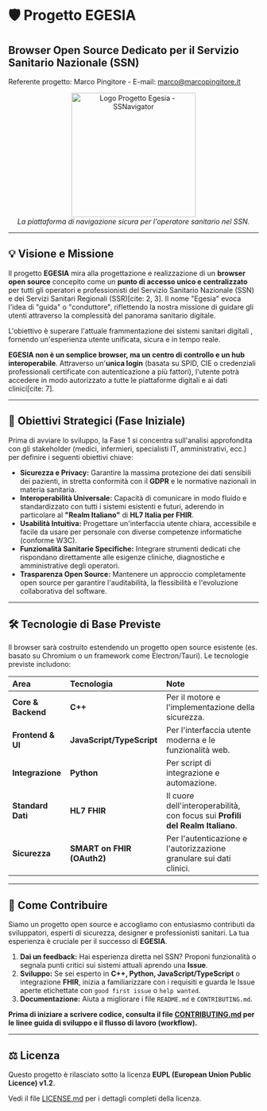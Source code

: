 # 🛡️ Progetto EGESIA 

## Browser Open Source Dedicato per il Servizio Sanitario Nazionale (SSN)

Referente progetto: Marco Pingitore - E-mail: marco@marcopingitore.it

<p align="center">
  <img src="assets/logo_egesia_finale.png" alt="Logo Progetto Egesia - SSNavigator" width="250"/>
  <br>
  <i>La piattaforma di navigazione sicura per l'operatore sanitario nel SSN.</i>
</p>

---

## 💡 Visione e Missione

Il progetto **EGESIA** mira alla progettazione e realizzazione di un **browser open source** concepito come un **punto di accesso unico e centralizzato** per tutti gli operatori e professionisti del Servizio Sanitario Nazionale (SSN) e dei Servizi Sanitari Regionali (SSR)[cite: 2, 3]. Il nome "Egesia" evoca l'idea di "guida" o "conduttore", riflettendo la nostra missione di guidare gli utenti attraverso la complessità del panorama sanitario digitale.

L'obiettivo è superare l'attuale frammentazione dei sistemi sanitari digitali , fornendo un'esperienza utente unificata, sicura e in tempo reale.

**EGESIA non è un semplice browser, ma un centro di controllo e un hub interoperabile**. Attraverso un'**unica login** (basata su SPID, CIE o credenziali professionali certificate con autenticazione a più fattori), l'utente potrà accedere in modo autorizzato a tutte le piattaforme digitali e ai dati clinici[cite: 7].

---

## 🎯 Obiettivi Strategici (Fase Iniziale)

Prima di avviare lo sviluppo, la Fase 1 si concentra sull'analisi approfondita con gli stakeholder (medici, infermieri, specialisti IT, amministrativi, ecc.) per definire i seguenti obiettivi chiave:

* **Sicurezza e Privacy:** Garantire la massima protezione dei dati sensibili dei pazienti, in stretta conformità con il **GDPR** e le normative nazionali in materia sanitaria.
* **Interoperabilità Universale:** Capacità di comunicare in modo fluido e standardizzato con tutti i sistemi esistenti e futuri, aderendo in particolare al **"Realm Italiano"** di **HL7 Italia per FHIR**.
* **Usabilità Intuitiva:** Progettare un'interfaccia utente chiara, accessibile e facile da usare per personale con diverse competenze informatiche (conforme W3C).
* **Funzionalità Sanitarie Specifiche:** Integrare strumenti dedicati che rispondano direttamente alle esigenze cliniche, diagnostiche e amministrative degli operatori.
* **Trasparenza Open Source:** Mantenere un approccio completamente open source per garantire l'auditabilità, la flessibilità e l'evoluzione collaborativa del software.

---

## 🛠️ Tecnologie di Base Previste

Il browser sarà costruito estendendo un progetto open source esistente (es. basato su Chromium o un framework come Electron/Tauri). Le tecnologie previste includono:

| Area | Tecnologia | Note |
| :--- | :--- | :--- |
| **Core & Backend** | **C++** | Per il motore e l'implementazione della sicurezza. |
| **Frontend & UI** | **JavaScript/TypeScript** | Per l'interfaccia utente moderna e le funzionalità web. |
| **Integrazione** | **Python** | Per script di integrazione e automazione. |
| **Standard Dati** | **HL7 FHIR** | Il cuore dell'interoperabilità, con focus sui **Profili del Realm Italiano**. |
| **Sicurezza** | **SMART on FHIR (OAuth2)** | Per l'autenticazione e l'autorizzazione granulare sui dati clinici. |

---

## 🤝 Come Contribuire

Siamo un progetto open source e accogliamo con entusiasmo contributi da sviluppatori, esperti di sicurezza, designer e professionisti sanitari. La tua esperienza è cruciale per il successo di **EGESIA**.

1.  **Dai un feedback:** Hai esperienza diretta nel SSN? Proponi funzionalità o segnala punti critici sui sistemi attuali aprendo una **Issue**.
2.  **Sviluppo:** Se sei esperto in **C++, Python, JavaScript/TypeScript** o integrazione **FHIR**, inizia a familiarizzare con i requisiti e guarda le Issue aperte etichettate con `good first issue` o `help wanted`.
3.  **Documentazione:** Aiuta a migliorare i file `README.md` e `CONTRIBUTING.md`.

**Prima di iniziare a scrivere codice, consulta il file [CONTRIBUTING.md](CONTRIBUTING.md) per le linee guida di sviluppo e il flusso di lavoro (workflow).**

---

## ⚖️ Licenza

Questo progetto è rilasciato sotto la licenza **EUPL (European Union Public Licence) v1.2**.

Vedi il file [LICENSE.md](LICENSE.md) per i dettagli completi della licenza.

